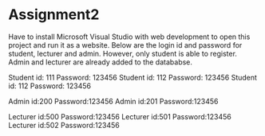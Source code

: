 # Assignment2
Have to install Microsoft Visual Studio with web development to open this project and run it as a website.
Below are the login id and password for student, lecturer and admin. However, only student is able to register. Admin and lecturer are already added to the datababse.

Student id: 111
Password: 123456
Student id: 112
Password: 123456
Student id: 112
Password: 123456

Admin id:200
Password:123456
Admin id:201
Password:123456

Lecturer id:500
Password:123456
Lecturer id:501
Password:123456
Lecturer id:502
Password:123456
